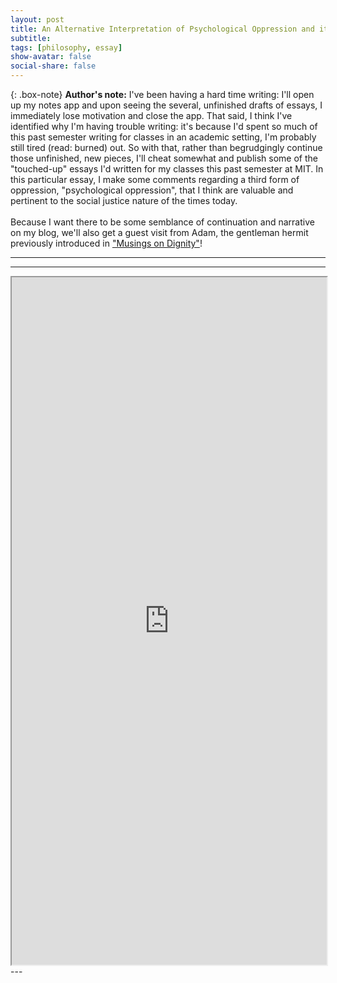 ```yaml
---
layout: post
title: An Alternative Interpretation of Psychological Oppression and its Consequences
subtitle: 
tags: [philosophy, essay]
show-avatar: false
social-share: false
---
```


{: .box-note}
**Author's note:** I've been having a hard time writing: I'll open up my notes app and upon seeing the several, unfinished drafts of essays, I immediately lose motivation and close the app. That said, I think I've identified why I'm having trouble writing: it's because I'd spent so much of this past semester writing for classes in an academic setting, I'm probably still tired (read: burned) out. So with that, rather than begrudgingly continue those unfinished, new pieces, I'll cheat somewhat and publish some of the "touched-up" essays I'd written for my classes this past semester at MIT. In this particular essay, I make some comments regarding a third form of oppression, "psychological oppression", that I think are valuable and pertinent to the social justice nature of the times today. <br><br> Because I want there to be some semblance of continuation and narrative on my blog, we'll also get a guest visit from Adam, the gentleman hermit previously introduced in ["Musings on Dignity"](/2020-03-23-dignity)! 
<br>

---
---

<iframe src="https://drive.google.com/file/d/1_HNfKRTjm19TXANd0ooZfnkROaaKmGfH/preview" width="100%" height="1100px"></iframe>
---
